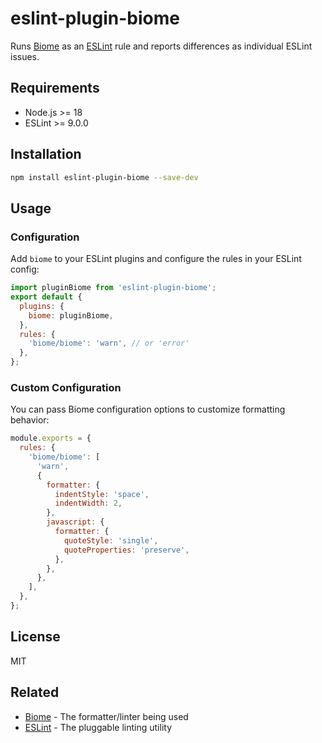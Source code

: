# eslint-plugin-biome

Runs [Biome](https://biomejs.dev/) as an [ESLint](https://eslint.org/) rule and reports differences as individual ESLint issues.

## Requirements

- Node.js >= 18
- ESLint >= 9.0.0

## Installation

```bash
npm install eslint-plugin-biome --save-dev
```

## Usage

### Configuration

Add `biome` to your ESLint plugins and configure the rules in your ESLint config:

```js
import pluginBiome from 'eslint-plugin-biome';
export default {
  plugins: {
    biome: pluginBiome,
  },
  rules: {
    'biome/biome': 'warn', // or 'error'
  },
};
```


### Custom Configuration

You can pass Biome configuration options to customize formatting behavior:

```js
module.exports = {
  rules: {
    'biome/biome': [
      'warn',
      {
        formatter: {
          indentStyle: 'space',
          indentWidth: 2,
        },
        javascript: {
          formatter: {
            quoteStyle: 'single',
            quoteProperties: 'preserve',
          },
        },
      },
    ],
  },
};
```

## License

MIT

## Related

- [Biome](https://biomejs.dev/) - The formatter/linter being used
- [ESLint](https://eslint.org/) - The pluggable linting utility

